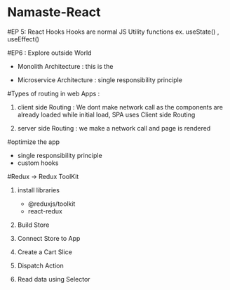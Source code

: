 # Namaste-React


#EP 5: React Hooks 
Hooks are normal JS Utility functions
ex.  useState() , useEffect()

#EP6  : Explore outside World 
-  Monolith Architecture : 
        this is the 

- Microservice Architecture :
    single responsibility principle


#Types of routing in web Apps : 
1. client side Routing : We dont make network call as the components are already loaded while initial load, SPA uses Client side Routing

2. server side Routing : we make a network call and page is rendered

#optimize the app
- single responsibility principle
- custom hooks
 

 #Redux ->  Redux ToolKit
 1. install libraries 
    - @reduxjs/toolkit
    - react-redux

 2. Build Store
 3. Connect Store to App
 4. Create a Cart Slice
 5. Dispatch Action
 6. Read data using Selector